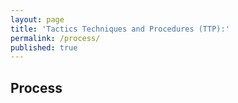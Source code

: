 ```yaml
---
layout: page
title: 'Tactics Techniques and Procedures (TTP):'
permalink: /process/
published: true
---
```

## Process
